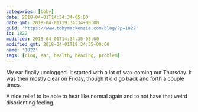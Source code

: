 ```yaml
---
categories: [toby]
date: 2018-04-01T14:34:34-05:00
date_gmt: 2018-04-01T19:34:34+00:00
guid: 'https://www.tobymackenzie.com/blog/?p=1822'
id: 1822
modified: 2018-04-01T14:34:35-05:00
modified_gmt: 2018-04-01T19:34:35+00:00
name: '1822'
tags: [clog, ear, health, hearing, problem]
---
```


My ear finally unclogged.<!--more-->  It started with a lot of wax coming out Thursday.  It was then mostly clear on Friday, though it did go back and forth a couple times.

A nice relief to be able to hear like normal again and to not have that weird disorienting feeling.
